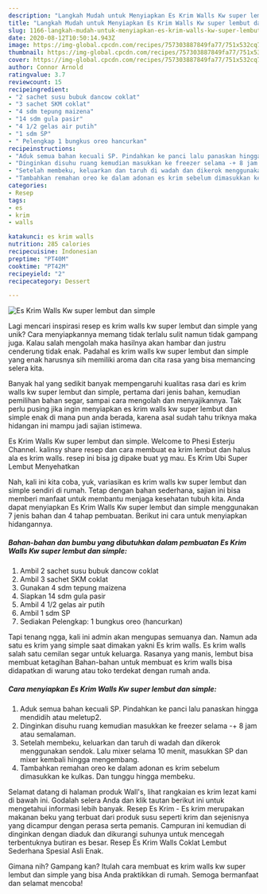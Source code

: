 ```yaml
---
description: "Langkah Mudah untuk Menyiapkan Es Krim Walls Kw super lembut dan simple Anti Gagal"
title: "Langkah Mudah untuk Menyiapkan Es Krim Walls Kw super lembut dan simple Anti Gagal"
slug: 1166-langkah-mudah-untuk-menyiapkan-es-krim-walls-kw-super-lembut-dan-simple-anti-gagal
date: 2020-08-12T10:50:14.943Z
image: https://img-global.cpcdn.com/recipes/757303887849fa77/751x532cq70/es-krim-walls-kw-super-lembut-dan-simple-foto-resep-utama.jpg
thumbnail: https://img-global.cpcdn.com/recipes/757303887849fa77/751x532cq70/es-krim-walls-kw-super-lembut-dan-simple-foto-resep-utama.jpg
cover: https://img-global.cpcdn.com/recipes/757303887849fa77/751x532cq70/es-krim-walls-kw-super-lembut-dan-simple-foto-resep-utama.jpg
author: Connor Arnold
ratingvalue: 3.7
reviewcount: 15
recipeingredient:
- "2 sachet susu bubuk dancow coklat"
- "3 sachet SKM coklat"
- "4 sdm tepung maizena"
- "14 sdm gula pasir"
- "4 1/2 gelas air putih"
- "1 sdm SP"
- " Pelengkap 1 bungkus oreo hancurkan"
recipeinstructions:
- "Aduk semua bahan kecuali SP. Pindahkan ke panci lalu panaskan hingga mendidih atau meletup2."
- "Dinginkan disuhu ruang kemudian masukkan ke freezer selama -+ 8 jam atau semalaman."
- "Setelah membeku, keluarkan dan taruh di wadah dan dikerok menggunakan sendok. Lalu mixer selama 10 menit, masukkan SP dan mixer kembali hingga mengembang."
- "Tambahkan remahan oreo ke dalam adonan es krim sebelum dimasukkan ke kulkas. Dan tunggu hingga membeku."
categories:
- Resep
tags:
- es
- krim
- walls

katakunci: es krim walls 
nutrition: 285 calories
recipecuisine: Indonesian
preptime: "PT40M"
cooktime: "PT42M"
recipeyield: "2"
recipecategory: Dessert

---
```



![Es Krim Walls Kw super lembut dan simple](https://img-global.cpcdn.com/recipes/757303887849fa77/751x532cq70/es-krim-walls-kw-super-lembut-dan-simple-foto-resep-utama.jpg)

Lagi mencari inspirasi resep es krim walls kw super lembut dan simple yang unik? Cara menyiapkannya memang tidak terlalu sulit namun tidak gampang juga. Kalau salah mengolah maka hasilnya akan hambar dan justru cenderung tidak enak. Padahal es krim walls kw super lembut dan simple yang enak harusnya sih memiliki aroma dan cita rasa yang bisa memancing selera kita.

Banyak hal yang sedikit banyak mempengaruhi kualitas rasa dari es krim walls kw super lembut dan simple, pertama dari jenis bahan, kemudian pemilihan bahan segar, sampai cara mengolah dan menyajikannya. Tak perlu pusing jika ingin menyiapkan es krim walls kw super lembut dan simple enak di mana pun anda berada, karena asal sudah tahu triknya maka hidangan ini mampu jadi sajian istimewa.

Es Krim Walls Kw super lembut dan simple. Welcome to Phesi Esterju Channel. kalinsy share resep dan cara membuat ea krim lembut dan halus ala es krim walls. resep ini bisa jg dipake buat yg mau. Es Krim Ubi Super Lembut Menyehatkan


Nah, kali ini kita coba, yuk, variasikan es krim walls kw super lembut dan simple sendiri di rumah. Tetap dengan bahan sederhana, sajian ini bisa memberi manfaat untuk membantu menjaga kesehatan tubuh kita. Anda dapat menyiapkan Es Krim Walls Kw super lembut dan simple menggunakan 7 jenis bahan dan 4 tahap pembuatan. Berikut ini cara untuk menyiapkan hidangannya.

<!--inarticleads1-->

##### Bahan-bahan dan bumbu yang dibutuhkan dalam pembuatan Es Krim Walls Kw super lembut dan simple:

1. Ambil 2 sachet susu bubuk dancow coklat
1. Ambil 3 sachet SKM coklat
1. Gunakan 4 sdm tepung maizena
1. Siapkan 14 sdm gula pasir
1. Ambil 4 1/2 gelas air putih
1. Ambil 1 sdm SP
1. Sediakan  Pelengkap: 1 bungkus oreo (hancurkan)


Tapi tenang ngga, kali ini admin akan mengupas semuanya dan. Namun ada satu es krim yang simple saat dimakan yakni Es krim walls. Es krim walls salah satu cemilan segar untuk keluarga. Rasanya yang manis, lembut bisa membuat ketagihan Bahan-bahan untuk membuat es krim walls bisa didapatkan di warung atau toko terdekat dengan rumah anda. 

<!--inarticleads2-->

##### Cara menyiapkan Es Krim Walls Kw super lembut dan simple:

1. Aduk semua bahan kecuali SP. Pindahkan ke panci lalu panaskan hingga mendidih atau meletup2.
1. Dinginkan disuhu ruang kemudian masukkan ke freezer selama -+ 8 jam atau semalaman.
1. Setelah membeku, keluarkan dan taruh di wadah dan dikerok menggunakan sendok. Lalu mixer selama 10 menit, masukkan SP dan mixer kembali hingga mengembang.
1. Tambahkan remahan oreo ke dalam adonan es krim sebelum dimasukkan ke kulkas. Dan tunggu hingga membeku.


Selamat datang di halaman produk Wall&#39;s, lihat rangkaian es krim lezat kami di bawah ini. Godalah selera Anda dan klik tautan berikut ini untuk mengetahui informasi lebih banyak. Resep Es Krim - Es krim merupakan makanan beku yang terbuat dari produk susu seperti krim dan sejenisnya yang dicampur dengan perasa serta pemanis. Campuran ini kemudian di dinginkan dengan diaduk dan dikurangi suhunya untuk mencegah terbentuknya butiran es besar. Resep Es Krim Walls Coklat Lembut Sederhana Spesial Asli Enak. 

Gimana nih? Gampang kan? Itulah cara membuat es krim walls kw super lembut dan simple yang bisa Anda praktikkan di rumah. Semoga bermanfaat dan selamat mencoba!
